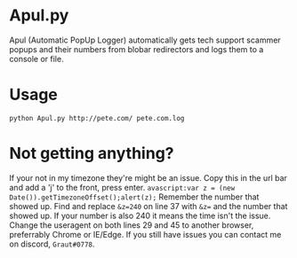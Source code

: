 # Apul.py
Apul (Automatic PopUp Logger) automatically gets tech support scammer popups and their numbers from blobar redirectors and logs them to a console or file.
# Usage
`python Apul.py http://pete.com/ pete.com.log`
# Not getting anything?
If your not in my timezone they're might be an issue. Copy this in the url bar and add a 'j' to the front, press enter.
`avascript:var z = (new Date()).getTimezoneOffset();alert(z);`
Remember the number that showed up. Find and replace `&z=240` on line 37 with `&z=` and the number that showed up. If your number is also 240 it means the time isn't the issue. Change the useragent on both lines 29 and 45 to another browser, preferrably Chrome or IE/Edge.
If you still have issues you can contact me on discord, `Graut#0778`.
